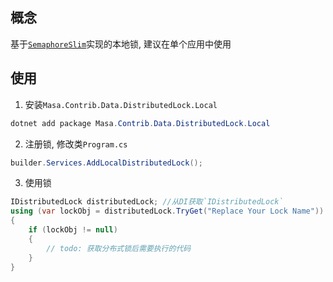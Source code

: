 ﻿## 概念

基于[`SemaphoreSlim`](https://learn.microsoft.com/zh-cn/dotnet/api/system.threading.semaphoreslim)实现的本地锁, 建议在单个应用中使用

## 使用

1. 安装`Masa.Contrib.Data.DistributedLock.Local`

``` powershell
dotnet add package Masa.Contrib.Data.DistributedLock.Local
```

2. 注册锁, 修改类`Program.cs`

```csharp
builder.Services.AddLocalDistributedLock();
```

3. 使用锁

```csharp
IDistributedLock distributedLock; //从DI获取`IDistributedLock`
using (var lockObj = distributedLock.TryGet("Replace Your Lock Name"))
{
    if (lockObj != null)
    {
        // todo: 获取分布式锁后需要执行的代码
    }
}
```